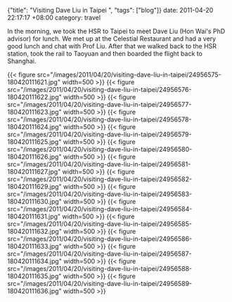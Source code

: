 {"title": "Visiting Dave Liu in Taipei  ", "tags": ["blog"]}
date: 2011-04-20 22:17:17 +08:00
category: travel

In the morning, we took the HSR to Taipei to meet Dave Liu (Hon Wai's PhD advisor) for lunch. We met up at the Celestial Restaurant and had a very good lunch and chat with Prof Liu. After that we walked back to the HSR station, took the rail to Taoyuan and then boarded the flight back to Shanghai.

{{< figure src="/images/2011/04/20/visiting-dave-liu-in-taipei/24956575-180420111621.jpg" width=500 >}}
{{< figure src="/images/2011/04/20/visiting-dave-liu-in-taipei/24956576-180420111622.jpg" width=500 >}}
{{< figure src="/images/2011/04/20/visiting-dave-liu-in-taipei/24956577-180420111623.jpg" width=500 >}}
{{< figure src="/images/2011/04/20/visiting-dave-liu-in-taipei/24956578-180420111624.jpg" width=500 >}}
{{< figure src="/images/2011/04/20/visiting-dave-liu-in-taipei/24956579-180420111625.jpg" width=500 >}}
{{< figure src="/images/2011/04/20/visiting-dave-liu-in-taipei/24956580-180420111626.jpg" width=500 >}}
{{< figure src="/images/2011/04/20/visiting-dave-liu-in-taipei/24956581-180420111627.jpg" width=500 >}}
{{< figure src="/images/2011/04/20/visiting-dave-liu-in-taipei/24956582-180420111629.jpg" width=500 >}}
{{< figure src="/images/2011/04/20/visiting-dave-liu-in-taipei/24956583-180420111630.jpg" width=500 >}}
{{< figure src="/images/2011/04/20/visiting-dave-liu-in-taipei/24956584-180420111631.jpg" width=500 >}}
{{< figure src="/images/2011/04/20/visiting-dave-liu-in-taipei/24956585-180420111632.jpg" width=500 >}}
{{< figure src="/images/2011/04/20/visiting-dave-liu-in-taipei/24956586-180420111633.jpg" width=500 >}}
{{< figure src="/images/2011/04/20/visiting-dave-liu-in-taipei/24956587-180420111634.jpg" width=500 >}}
{{< figure src="/images/2011/04/20/visiting-dave-liu-in-taipei/24956588-180420111635.jpg" width=500 >}}
{{< figure src="/images/2011/04/20/visiting-dave-liu-in-taipei/24956589-180420111636.jpg" width=500 >}}
